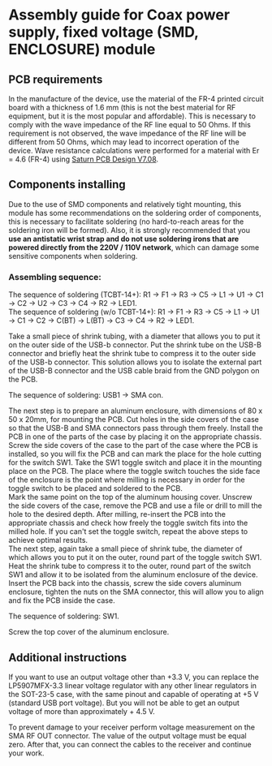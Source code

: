 # Assembly guide for Coax power supply, fixed voltage (SMD, ENCLOSURE) module

## PCB requirements
In the manufacture of the device, use the material of the FR-4 printed circuit board with a thickness of 1.6 mm (this is not the best material for RF equipment, but it is the most popular and affordable). This is necessary to comply with the wave impedance of the RF line equal to 50 Ohms. If this requirement is not observed, the wave impedance of the RF line will be different from 50 Ohms, which may lead to incorrect operation of the device. Wave resistance calculations were performed for a material with Er = 4.6 (FR-4) using [Saturn PCB Design V7.08](http://www.saturnpcb.com/pcb_toolkit/).

## Components installing 
Due to the use of SMD components and relatively tight mounting, this module has some recommendations on the soldering order of components, this is necessary to facilitate soldering (no hard-to-reach areas for the soldering iron will be formed).
Also, it is strongly recommended that you **use an antistatic wrist strap and do not use soldering irons that are powered directly from the 220V / 110V network**, which can damage some sensitive components when soldering.

### Assembling sequence:

The sequence of soldering (TCBT-14+): R1 -> F1 -> R3 -> C5 -> L1 -> U1 -> C1 -> C2 -> U2 -> C3 -> C4 -> R2 -> LED1.  
The sequence of soldering (w/o TCBT-14+): R1 -> F1 -> R3 -> C5 -> L1 -> U1 -> C1 -> C2 -> C(BT) -> L(BT) -> C3 -> C4 -> R2 -> LED1.  

Take a small piece of shrink tubing, with a diameter that allows you to put it on the outer side of the USB-b connector. Put the shrink tube on the USB-B connector and briefly heat the shrink tube to compress it to the outer side of the USB-b connector. This solution allows you to isolate the external part of the USB-B connector and the USB cable braid from the GND polygon on the PCB.  

The sequence of soldering: USB1 -> SMA con.  

The next step is to prepare an aluminum enclosure, with dimensions of 80 x 50 x 20mm, for mounting the PCB. Cut holes in the side covers of the case so that the USB-B and SMA connectors pass through them freely. Install the PCB in one of the parts of the case by placing it on the appropriate chassis. Screw the side covers of the case to the part of the case where the PCB is installed, so you will fix the PCB and can mark the place for the hole cutting for the switch SW1. Take the SW1 toggle switch and place it in the mounting place on the PCB. The place where the toggle switch touches the side face of the enclosure is the point where milling is necessary in order for the toggle switch to be placed and soldered to the PCB.  
Mark the same point on the top of the aluminum housing cover. Unscrew the side covers of the case, remove the PCB and use a file or drill to mill the hole to the desired depth. After milling, re-insert the PCB into the appropriate chassis and check how freely the toggle switch fits into the milled hole. If you can't set the toggle switch, repeat the above steps to achieve optimal results.  
The next step, again take a small piece of shrink tube, the diameter of which allows you to put it on the outer, round part of the toggle switch SW1. Heat the shrink tube to compress it to the outer, round part of the switch SW1 and allow it to be isolated from the aluminum enclosure of the device.  
Insert the PCB back into the chassis, screw the side covers aluminum enclosure, tighten the nuts on the SMA connector, this will allow you to align and fix the PCB inside the case.  

The sequence of soldering: SW1.  

Screw the top cover of the aluminum enclosure.

## Additional instructions
If you want to use an output voltage other than +3.3 V, you can replace the LP5907MFX-3.3 linear voltage regulator with any other linear regulators in the SOT-23-5 case, with the same pinout and capable of operating at +5 V (standard USB port voltage). But you will not be able to get an output voltage of more than approximately + 4.5 V.

To prevent damage to your receiver perform voltage measurement on the SMA RF OUT connector. The value of the output voltage must be equal zero. After that, you can connect the cables to the receiver and continue your work.  